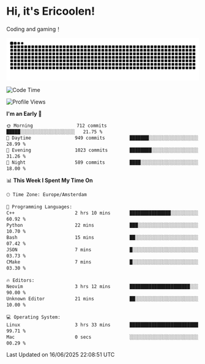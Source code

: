 # Hi, it's Ericoolen!
Coding and gaming！

<picture>
  <source media="(prefers-color-scheme: dark)" srcset="https://raw.githubusercontent.com/Eric-Song-Nop/Eric-Song-Nop/output/github-contribution-grid-snake-dark.svg">
  <source media="(prefers-color-scheme: light)" srcset="https://raw.githubusercontent.com/Eric-Song-Nop/Eric-Song-Nop/output/github-contribution-grid-snake.svg">
  <img alt="github contribution grid snake animation" src="https://raw.githubusercontent.com/Eric-Song-Nop/Eric-Song-Nop/output/github-contribution-grid-snake.svg">
</picture>

<!--START_SECTION:waka-->
![Code Time](http://img.shields.io/badge/Code%20Time-1%2C844%20hrs%2040%20mins-blue)

![Profile Views](http://img.shields.io/badge/Profile%20Views-0-blue)

**I'm an Early 🐤** 

```text
🌞 Morning                712 commits         █████░░░░░░░░░░░░░░░░░░░░   21.75 % 
🌆 Daytime                949 commits         ███████░░░░░░░░░░░░░░░░░░   28.99 % 
🌃 Evening                1023 commits        ████████░░░░░░░░░░░░░░░░░   31.26 % 
🌙 Night                  589 commits         ████░░░░░░░░░░░░░░░░░░░░░   18.00 % 
```


📊 **This Week I Spent My Time On** 

```text
🕑︎ Time Zone: Europe/Amsterdam

💬 Programming Languages: 
C++                      2 hrs 10 mins       ███████████████░░░░░░░░░░   60.92 % 
Python                   22 mins             ███░░░░░░░░░░░░░░░░░░░░░░   10.70 % 
Bash                     15 mins             ██░░░░░░░░░░░░░░░░░░░░░░░   07.42 % 
JSON                     7 mins              █░░░░░░░░░░░░░░░░░░░░░░░░   03.73 % 
CMake                    7 mins              █░░░░░░░░░░░░░░░░░░░░░░░░   03.30 % 

🔥 Editors: 
Neovim                   3 hrs 12 mins       ██████████████████████░░░   90.00 % 
Unknown Editor           21 mins             ██░░░░░░░░░░░░░░░░░░░░░░░   10.00 % 

💻 Operating System: 
Linux                    3 hrs 33 mins       █████████████████████████   99.71 % 
Mac                      0 secs              ░░░░░░░░░░░░░░░░░░░░░░░░░   00.29 % 
```


 Last Updated on 16/06/2025 22:08:51 UTC
<!--END_SECTION:waka-->
